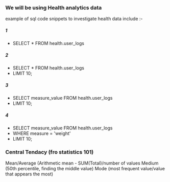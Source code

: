 ### We will be using Health analytics data
example of sql code snippets to investigate health data include :-
##### 1
- SELECT * FROM health.user_logs

##### 2
- SELECT * FROM health.user_logs
- LIMIT 10;

##### 3
- SELECT measure_value FROM health.user_logs
- LIMIT 10;

##### 4
- SELECT measure_value FROM health.user_logs
- WHERE measure = 'weight'
- LIMIT 10;

### Central Tendacy (fro statistics 101)
Mean/Average (Arithmetic mean - SUM(Total)/number of values
Medium (50th percentile, finding the middle value)
Mode (most frequent value/value that appears the most)

